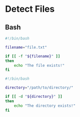 # Detect Files

## Bash

```bash
#!/bin/bash

filename="file.txt"

if [[ -f "${filename}" ]]
then
	echo "The file exists!"
fi
```

```bash
#!/bin/bash

directory="/path/to/directory/"

if [[ -d "${directory}" ]]
then
	echo "The directory exists!"
fi
```